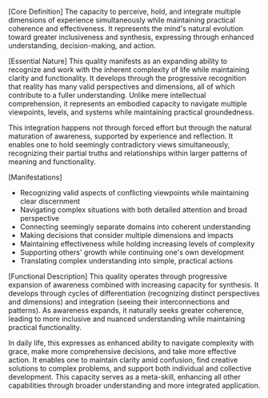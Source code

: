 [Core Definition]
The capacity to perceive, hold, and integrate multiple dimensions of experience simultaneously while maintaining practical coherence and effectiveness. It represents the mind's natural evolution toward greater inclusiveness and synthesis, expressing through enhanced understanding, decision-making, and action.

[Essential Nature]
This quality manifests as an expanding ability to recognize and work with the inherent complexity of life while maintaining clarity and functionality. It develops through the progressive recognition that reality has many valid perspectives and dimensions, all of which contribute to a fuller understanding. Unlike mere intellectual comprehension, it represents an embodied capacity to navigate multiple viewpoints, levels, and systems while maintaining practical groundedness.

This integration happens not through forced effort but through the natural maturation of awareness, supported by experience and reflection. It enables one to hold seemingly contradictory views simultaneously, recognizing their partial truths and relationships within larger patterns of meaning and functionality.

[Manifestations]
- Recognizing valid aspects of conflicting viewpoints while maintaining clear discernment
- Navigating complex situations with both detailed attention and broad perspective
- Connecting seemingly separate domains into coherent understanding
- Making decisions that consider multiple dimensions and impacts
- Maintaining effectiveness while holding increasing levels of complexity
- Supporting others' growth while continuing one's own development
- Translating complex understanding into simple, practical actions

[Functional Description]
This quality operates through progressive expansion of awareness combined with increasing capacity for synthesis. It develops through cycles of differentiation (recognizing distinct perspectives and dimensions) and integration (seeing their interconnections and patterns). As awareness expands, it naturally seeks greater coherence, leading to more inclusive and nuanced understanding while maintaining practical functionality.

In daily life, this expresses as enhanced ability to navigate complexity with grace, make more comprehensive decisions, and take more effective action. It enables one to maintain clarity amid confusion, find creative solutions to complex problems, and support both individual and collective development. This capacity serves as a meta-skill, enhancing all other capabilities through broader understanding and more integrated application.